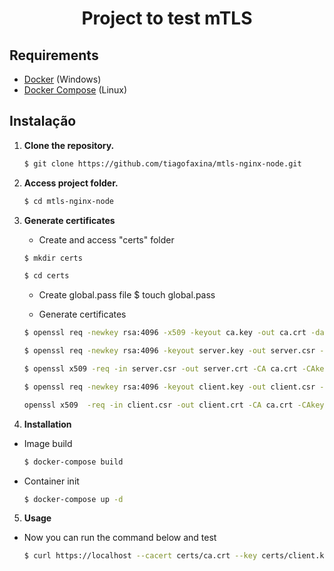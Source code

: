 <h1 align="center">
  Project to test mTLS
</h1>

## Requirements

- [Docker](https://www.docker.com/get-started) (Windows)
- [Docker Compose](https://docs.docker.com/compose/install/) (Linux)

## Instalação

1.  **Clone the repository.**

    ```bash
    $ git clone https://github.com/tiagofaxina/mtls-nginx-node.git
    ```

2.  **Access project folder.**
    ```bash
    $ cd mtls-nginx-node
    ```

3.  **Generate certificates**
    - Create and access "certs" folder
    ```bash
    $ mkdir certs
    ```
    ```bash
    $ cd certs
    ```

    - Create global.pass file
    $ touch global.pass

    - Generate certificates
    ```bash
    $ openssl req -newkey rsa:4096 -x509 -keyout ca.key -out ca.crt -days 30 -nodes -subj "//CN=my_ca"
    ```
    ```bash
    $ openssl req -newkey rsa:4096 -keyout server.key -out server.csr -nodes -days 30 -subj "//CN=localhost"
    ```
    ```bash
    $ openssl x509 -req -in server.csr -out server.crt -CA ca.crt -CAkey ca.key -CAcreateserial -days 30
    ```
    ```bash
    $ openssl req -newkey rsa:4096 -keyout client.key -out client.csr -nodes -days 30 -subj "//CN=client"
    ```
    ```bash
    openssl x509  -req -in client.csr -out client.crt -CA ca.crt -CAkey ca.key -CAcreateserial -days 30
    ```

4.  **Installation**

  - Image build
    ```bash
    $ docker-compose build
    ```
  - Container init
    ```bash
    $ docker-compose up -d
    ```
5. **Usage**
  - Now you can run the command below and test
    ```bash
    $ curl https://localhost --cacert certs/ca.crt --key certs/client.key --cert certs/client.crt
    ```
